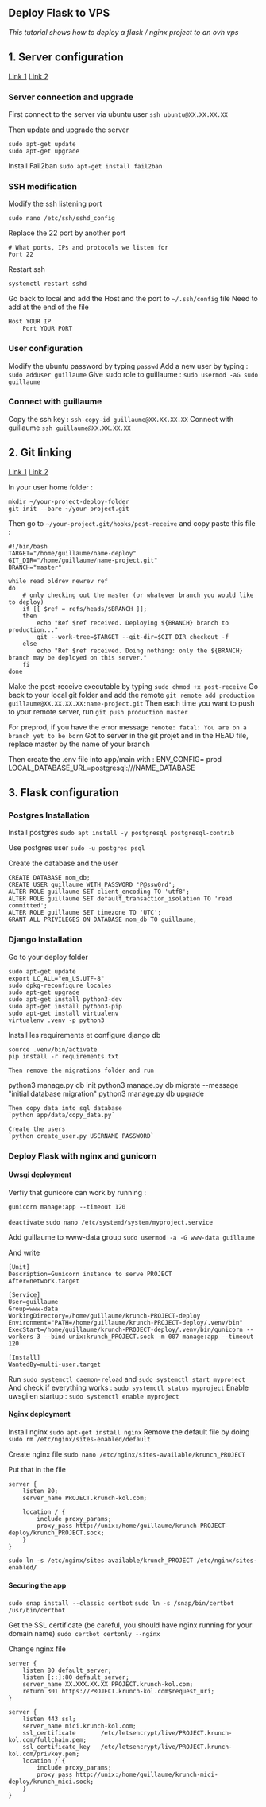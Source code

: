**Deploy Flask to VPS**
----
_This tutorial shows how to deploy a flask / nginx project to an ovh vps_

## 1. Server configuration
[Link 1](https://docs.ovh.com/fr/vps/conseils-securisation-vps/)
[Link 2](https://www.digitalocean.com/community/tutorials/how-to-create-a-sudo-user-on-ubuntu-quickstart)

### Server connection and upgrade
First connect to the server via ubuntu user `ssh ubuntu@XX.XX.XX.XX`

Then update and upgrade the server
```
sudo apt-get update
sudo apt-get upgrade
```

Install Fail2ban `sudo apt-get install fail2ban`

### SSH modification
Modify the ssh listening port
```
sudo nano /etc/ssh/sshd_config
```
Replace the 22 port by another port
```
# What ports, IPs and protocols we listen for
Port 22
```
Restart ssh
```
systemctl restart sshd
```
Go back to local and add the Host and the port to `~/.ssh/config` file
Need to add at the end of the file
```
Host YOUR IP
	Port YOUR PORT
```

### User configuration
Modify the ubuntu password by typing `passwd`
Add a new user by typing : `sudo adduser guillaume`
Give sudo role to guillaume : `sudo usermod -aG sudo guillaume`

### Connect with guillaume
Copy the ssh key : `ssh-copy-id guillaume@XX.XX.XX.XX`
Connect with guillaume `ssh guillaume@XX.XX.XX.XX`

## 2. Git linking
[Link 1](https://gist.github.com/noelboss/3fe13927025b89757f8fb12e9066f2fa)
[Link 2](https://medium.com/@francoisromain/vps-deploy-with-git-fea605f1303b)

In your user home folder :
```
mkdir ~/your-project-deploy-folder
git init --bare ~/your-project.git
```

Then go to `~/your-project.git/hooks/post-receive` and copy paste this file :
```
#!/bin/bash
TARGET="/home/guillaume/name-deploy"
GIT_DIR="/home/guillaume/name-project.git"
BRANCH="master"

while read oldrev newrev ref
do
	# only checking out the master (or whatever branch you would like to deploy)
	if [[ $ref = refs/heads/$BRANCH ]];
	then
		echo "Ref $ref received. Deploying ${BRANCH} branch to production..."
		git --work-tree=$TARGET --git-dir=$GIT_DIR checkout -f
	else
		echo "Ref $ref received. Doing nothing: only the ${BRANCH} branch may be deployed on this server."
	fi
done
```
Make the post-receive executable by typing `sudo chmod +x post-receive`
Go back to your local git folder and add the remote `git remote add production guillaume@XX.XX.XX.XX:name-project.git`
Then each time you want to push to your remote server, run `git push production master`

For preprod, if you have the error message `remote: fatal: You are on a branch yet to be born`
Got to server in the git projet and in the HEAD file, replace master by the name of your branch

Then create the .env file into app/main with :
ENV_CONFIG=        prod
LOCAL_DATABASE_URL=postgresql:///NAME_DATABASE


## 3. Flask configuration
### Postgres Installation
Install postgres `sudo apt install -y postgresql postgresql-contrib`

Use postgres user `sudo -u postgres psql`

Create the database and the user
```
CREATE DATABASE nom_db;
CREATE USER guillaume WITH PASSWORD 'P@ssw0rd';
ALTER ROLE guillaume SET client_encoding TO 'utf8';
ALTER ROLE guillaume SET default_transaction_isolation TO 'read committed';
ALTER ROLE guillaume SET timezone TO 'UTC';
GRANT ALL PRIVILEGES ON DATABASE nom_db TO guillaume;
```
### Django Installation
Go to your deploy folder
```
sudo apt-get update
export LC_ALL="en_US.UTF-8"
sudo dpkg-reconfigure locales
sudo apt-get upgrade
sudo apt-get install python3-dev
sudo apt-get install python3-pip
sudo apt-get install virtualenv
virtualenv .venv -p python3
```
Install les requirements et configure django db
```
source .venv/bin/activate
pip install -r requirements.txt

Then remove the migrations folder and run
```
python3 manage.py db init
python3 manage.py db migrate --message "initial database migration"
python3 manage.py db upgrade

```
Then copy data into sql database
`python app/data/copy_data.py`

Create the users
`python create_user.py USERNAME PASSWORD`
```

### Deploy Flask with nginx and gunicorn

#### Uwsgi deployment
Verfiy that gunicore can work by running :
```
gunicorn manage:app --timeout 120
```

`deactivate`
`sudo nano /etc/systemd/system/myproject.service`

Add guillaume to www-data group `sudo usermod -a -G www-data guillaume`


And write
```
[Unit]
Description=Gunicorn instance to serve PROJECT
After=network.target

[Service]
User=guillaume
Group=www-data
WorkingDirectory=/home/guillaume/krunch-PROJECT-deploy
Environment="PATH=/home/guillaume/krunch-PROJECT-deploy/.venv/bin"
ExecStart=/home/guillaume/krunch-PROJECT-deploy/.venv/bin/gunicorn --workers 3 --bind unix:krunch_PROJECT.sock -m 007 manage:app --timeout 120

[Install]
WantedBy=multi-user.target
```

Run `sudo systemctl daemon-reload` and `sudo systemctl start myproject`
And check if everything works : `sudo systemctl status myproject`
Enable uwsgi en startup : `sudo systemctl enable myproject`



#### Nginx deployment
Install nginx `sudo apt-get install nginx`
Remove the default file by doing `sudo rm /etc/nginx/sites-enabled/default`

Create nginx file
`sudo nano /etc/nginx/sites-available/krunch_PROJECT`

Put that in the file
```
server {
    listen 80;
    server_name PROJECT.krunch-kol.com;

    location / {
        include proxy_params;
        proxy_pass http://unix:/home/guillaume/krunch-PROJECT-deploy/krunch_PROJECT.sock;
    }
}

```

`sudo ln -s /etc/nginx/sites-available/krunch_PROJECT /etc/nginx/sites-enabled/`

#### Securing the app
`sudo snap install --classic certbot`
`sudo ln -s /snap/bin/certbot /usr/bin/certbot`

Get the SSL certificate (be careful, you should have nginx running for your domain name)
`sudo certbot certonly --nginx`


Change nginx file
```
server {
    listen 80 default_server;
    listen [::]:80 default_server;
    server_name XX.XXX.XX.XX PROJECT.krunch-kol.com;
    return 301 https://PROJECT.krunch-kol.com$request_uri;
}

server {
    listen 443 ssl;
    server_name mici.krunch-kol.com;
    ssl_certificate       /etc/letsencrypt/live/PROJECT.krunch-kol.com/fullchain.pem;
    ssl_certificate_key   /etc/letsencrypt/live/PROJECT.krunch-kol.com/privkey.pem;  
    location / {
        include proxy_params;
        proxy_pass http://unix:/home/guillaume/krunch-mici-deploy/krunch_mici.sock;
    }
}
```
